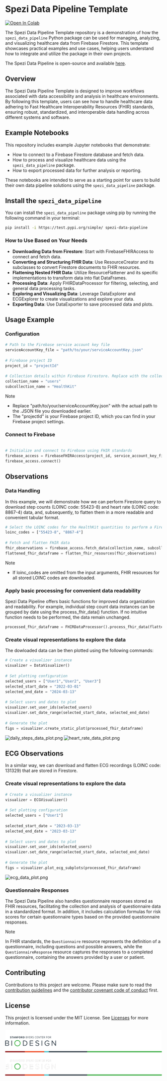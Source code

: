 <!--

This source file is part of the Stanford Spezi open-source project.

SPDX-FileCopyrightText: 2024 Stanford University and the project authors (see CONTRIBUTORS.md)

SPDX-License-Identifier: MIT

-->

# Spezi Data Pipeline Template

<a target="_blank" href="https://colab.research.google.com/github/StanfordSpezi/SpeziDataPipelineTemplate/blob/main/SpeziDataPipelineTemplate.ipynb">
<img src="https://colab.research.google.com/assets/colab-badge.svg" alt="Open In Colab"/>
</a>

The Spezi Data Pipeline Template repository is a demonstration of how the `spezi_data_pipeline` Python package can be used for managing, analyzing, and visualizing healthcare data from Firebase Firestore. This template showcases practical examples and use cases, helping users understand how to integrate and utilize the package in their own projects. 

The Spezi Data Pipeline is open-source and available [here](https://github.com/StanfordSpezi/SpeziDataPipeline).

## Overview

The Spezi Data Pipeline Template is designed to improve workflows associated with data accessibility and analysis in healthcare environments. By following this template, users can see how to handle healthcare data adhering to Fast Healthcare Interoperability Resources (FHIR) standards, ensuring robust, standardized, and interoperable data handling across different systems and software.

## Example Notebooks

This repository includes example Jupyter notebooks that demonstrate:

- How to connect to a Firebase Firestore database and fetch data.
- How to process and visualize healthcare data using the `spezi_data_pipeline` package.
- How to export processed data for further analysis or reporting.

These notebooks are intended to serve as a starting point for users to build their own data pipeline solutions using the `spezi_data_pipeline` package.

## Install the `spezi_data_pipeline`

You can install the `spezi_data_pipeline` package using pip by running the following command in your terminal:

```bash
pip install -i https://test.pypi.org/simple/ spezi-data-pipeline
```

### How to Use Based on Your Needs
- **Downloading Data from Firestore**: Start with FirebaseFHIRAccess to connect and fetch data.
- **Converting and Structuring FHIR Data**: Use ResourceCreator and its subclasses to convert Firestore documents to FHIR resources.
- **Flattening Nested FHIR Data**: Utilize ResourceFlattener and its specific implementations to transform data into flat DataFrames.
- **Processing Data**: Apply FHIRDataProcessor for filtering, selecting, and general data processing tasks.
- **Exploring and Visualizing Data**: Leverage DataExplorer and ECGExplorer to create visualizations and explore your data.
- **Exporting Data**: Use DataExporter to save processed data and plots.


## Usage Example

### Configuration

```python
# Path to the Firebase service account key file
serviceAccountKey_file = "path/to/your/serviceAccountKey.json"

# Firebase project ID
project_id = "projectId"

# Collection details within Firebase Firestore. Replace with the collection names in your project.
collection_name = "users"
subcollection_name = "HealthKit"

```

> [!NOTE]
>
> - Replace "path/to/your/serviceAccountKey.json" with the actual path to the .JSON file you downloaded earlier.
> - The "projectId" is your Firebase project ID, which you can find in your Firebase project settings.

### Connect to Firebase

```python

# Initialize and connect to Firebase using FHIR standards
firebase_access = FirebaseFHIRAccess(project_id, service_account_key_file)
firebase_access.connect()
```

## Observations

### Data Handling

In this example, we will demonstrate how we can perform Firestore query to download step counts (LOINC code: 55423-8) and heart rate (LOINC code: 8867-4) data, and, subsequently, to flatten them in a more readable and convenient tabular format.

```python
# Select the LOINC codes for the HealthKit quantities to perform a Firebase query
loinc_codes = ["55423-8", "8867-4"]

# Fetch and flatten FHIR data
fhir_observations = firebase_access.fetch_data(collection_name, subcollection_name, loinc_codes)
flattened_fhir_dataframe = flatten_fhir_resources(fhir_observations)
```

> [!NOTE]
>
> - If loinc_codes are omitted from the input arguments, FHIR resources for all stored LOINC codes are downloaded.

### Apply basic processing for convenient data readability

Spezi Data Pipeline offers basic functions for improved data organization and readability. For example, individual step count data instances can be grouped by date using the process_fhir_data() function. If no intuitive function needs to be performed, the data remain unchanged.

```python
processed_fhir_dataframe = FHIRDataProcessor().process_fhir_data(flattened_fhir_dataframe)
```

### Create visual representations to explore the data

The dowloaded data can be then plotted using the following commands:

```python
# Create a visualizer instance
visualizer = DataVisualizer()

# Set plotting configuration
selected_users = ["User1","User2", "User3"]
selected_start_date = "2022-03-01"
selected_end_date = "2024-03-13"

# Select users and dates to plot
visualizer.set_user_ids(selected_users)
visualizer.set_date_range(selected_start_date, selected_end_date)

# Generate the plot
figs = visualizer.create_static_plot(processed_fhir_dataframe)
```

![daily_steps_data_plot.png](https://github.com/StanfordSpezi/SpeziDataPipelineTemplate/blob/main/Figures/daily_steps_data_plot.png)
![heart_rate_data_plot.png](https://github.com/StanfordSpezi/SpeziDataPipelineTemplate/blob/main/Figures/heart_rate_data_plot.png)

## ECG Observations

In a similar way, we can download and flatten ECG recordings (LOINC code: 131329) that are stored in Firestore.

### Create visual representations to explore the data

```python
# Create a visualizer instance
visualizer = ECGVisualizer()

# Set plotting configuration
selected_users = ["User1"]

selected_start_date = "2023-03-13"
selected_end_date = "2023-03-13"

# Select users and dates to plot
visualizer.set_user_ids(selected_users)
visualizer.set_date_range(selected_start_date, selected_end_date)

# Generate the plot
figs = visualizer.plot_ecg_subplots(processed_fhir_dataframe)
```

![ecg_data_plot.png](https://github.com/StanfordSpezi/SpeziDataPipelineTemplate/blob/main/Figures/ecg_data_plot.png)


### Questionnaire Responses
The Spezi Data Pipeline also handles questionnaire responses stored as FHIR resources, facilitating the collection and analysis of questionnaire data in a standardized format. In addition, it includes calculation formulas for risk scores for certain questionnaire types based on the provided questionnaire responses.

> [!NOTE]
> 
> In FHIR standards, the `Questionnaire` resource represents the definition of a questionnaire, including questions and possible answers, while the `QuestionnaireResponse` resource captures the responses to a completed questionnaire, containing the answers provided by a user or patient.


## Contributing

Contributions to this project are welcome. Please make sure to read the [contribution guidelines](https://github.com/StanfordSpezi/.github/blob/main/CONTRIBUTING.md) and the [contributor covenant code of conduct](https://github.com/StanfordSpezi/.github/blob/main/CODE_OF_CONDUCT.md) first.

## License

This project is licensed under the MIT License. See [Licenses](https://github.com/StanfordSpezi/SpeziAccessGuard/tree/main/LICENSES) for more information.

![Spezi Footer](https://raw.githubusercontent.com/StanfordSpezi/.github/main/assets/FooterLight.png#gh-light-mode-only)
![Spezi Footer](https://raw.githubusercontent.com/StanfordSpezi/.github/main/assets/FooterDark.png#gh-dark-mode-only)
